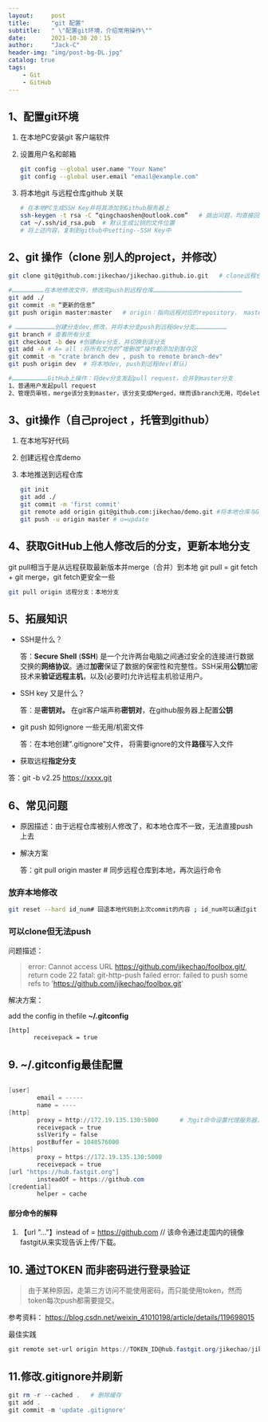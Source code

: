 ```yaml
---
layout:     post
title:      "git 配置"
subtitle:   " \"配置git环境，介绍常用操作\""
date:       2021-10-30 20：15
author:     "Jack-C"
header-img: "img/post-bg-DL.jpg"
catalog: true
tags:
    - Git
    - GitHub
---
```


## 1、配置git环境

1. 在本地PC安装git 客户端软件

2. 设置用户名和邮箱

   ```bash
   git config --global user.name "Your Name"
   git config --global user.email "email@example.com"
   ```

3. 将本地git 与远程仓库github 关联

   ```bash
   # 在本地PC生成SSH Key并将其添加到Github服务器上
   ssh-keygen -t rsa -C “qingchaoshen@outlook.com”   # 跳出问题，均直接回车，使用默认
   cat ~/.ssh/id_rsa.pub  # 默认生成公钥的文件位置
   # 将上述内容，复制到github中setting--SSH Key中
   ```

## 2、git 操作（clone 别人的project，并修改）

```bash
git clone git@github.com:jikechao/jikechao.github.io.git   # clone远程仓库到本地

#………………………在本地修改文件，修改完push到远程仓库………………………………………………………………… 
git add ./
git commit -m “更新的信息”
git push origin master:master   # origin：指向远程对应的repository， master：master ->本地分知：远程分支

# ……………………………创建分支dev,修改，并将本分支push到远程dev分支………………………
git branch # 查看所有分支
git checkout -b dev #创建dev分支，并切换到该分支
git add -A # A= all :将所有文件的”增删改“操作都添加到暂存区
git commit -m "crate branch dev , push to remote branch-dev"
git push origin dev  # 将本地dev, push到远程dev(默认)

#…………………………GitHub上操作：将dev分支发起pull request，合并到master分支
1、普通用户发起pull request
2、管理员审核，merge该分支到master，该分支变成Merged，继而该branch无用，可delete
```

## 3、git操作（自己project ，托管到github）

1. 在本地写好代码

2. 创建远程仓库demo

3. 本地推送到远程仓库 

   ```bash
   git init
   git add ./
   git commit -m 'first commit'
   git remote add origin git@github.com:jikechao/demo.git #将本地仓库与GitHub关联
   git push -u origin master # u=update
   ```

## 4、获取GitHub上他人修改后的分支，更新本地分支

git pull相当于是从远程获取最新版本并merge（合并）到本地     git pull = git fetch + git merge，git fetch更安全一些

```bash
git pull origin 远程分支：本地分支
```




## 5、拓展知识

* SSH是什么？

  答：**Secure Shell** (**SSH**) 是一个允许两台电脑之间通过安全的连接进行数据交换的**网络协议**。通过**加密**保证了数据的保密性和完整性。SSH采用**公钥**加密技术来**验证远程主机**，以及(必要时)允许远程主机验证用户。

* SSH key 又是什么？

  答：是**密钥对。** 在git客户端声称**密钥对**，在github服务器上配置**公钥**

* git push 如何ignore 一些无用/机密文件

   答：在本地创建".gitignore"文件， 将需要ignore的文件**路径**写入文件

*  获取远程**指定分支**

  答：git -b v2.25 https://xxxx.git

## 6、常见问题

* 原因描述：由于远程仓库被别人修改了，和本地仓库不一致，无法直接push上去

* 解决方案

  答：git pull origin master  # 同步远程仓库到本地，再次运行命令

###  放弃本地修改

~~~bash
git reset --hard id_num# 回退本地代码到上次commit的内容 ; id_num可以通过git reflog查看
~~~



### 可以clone但无法push

问题描述：

> error: Cannot access URL https://github.com/jikechao/foolbox.git/, return code 22
> fatal: git-http-push failed
> error: failed to push some refs to 'https://github.com/jikechao/foolbox.git'

解决方案：

add the config in thefile  **~/.gitconfig**

```bash
[http]
       receivepack = true
```







## 9. ~/.gitconfig最佳配置

```powershell

[user]
        email = -----
        name = ----
[http]
        proxy = http://172.19.135.130:5000      # 为git命令设置代理服务器，使他能够访问外网
        receivepack = true
        sslVerify = false
        postBuffer = 1048576000
[https]
        proxy = https://172.19.135.130:5000
        receivepack = true
[url "https://hub.fastgit.org"]
        insteadOf = https://github.com
[credential]
        helper = cache
```

#### 部分命令的解释

1. 【url "..."】instead of = https://github.com   // 该命令通过走国内的镜像fastgit从来实现告诉上传/下载。



## 10. 通过TOKEN 而非密码进行登录验证

> 由于某种原因，走第三方访问不能使用密码，而只能使用token，然而token每次push都需要提交。

参考资料： https://blog.csdn.net/weixin_41010198/article/details/119698015



最佳实践

```powershell
git remote set-url origin https://TOKEN_ID@hub.fastgit.org/jikechao/jikechao.github.io.git
```

## 11.修改.gitignore并刷新

```powershell
git rm -r --cached .   # 删除缓存
git add .
git commit -m 'update .gitignore'
```





